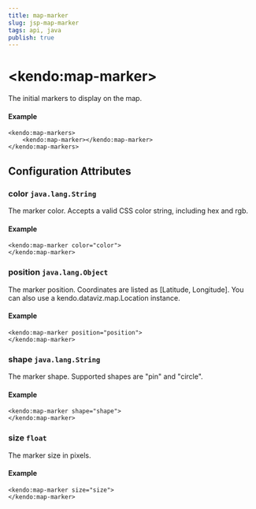 ```yaml
---
title: map-marker
slug: jsp-map-marker
tags: api, java
publish: true
---
```


# \<kendo:map-marker\>

The initial markers to display on the map.

#### Example
    <kendo:map-markers>
        <kendo:map-marker></kendo:map-marker>
    </kendo:map-markers>

## Configuration Attributes

### color `java.lang.String`

The marker color. Accepts a valid CSS color string, including hex and rgb.

#### Example
    <kendo:map-marker color="color">
    </kendo:map-marker>

### position `java.lang.Object`

The marker position. Coordinates are listed as [Latitude, Longitude].
You can also use a kendo.dataviz.map.Location instance.

#### Example
    <kendo:map-marker position="position">
    </kendo:map-marker>

### shape `java.lang.String`

The marker shape. Supported shapes are "pin" and "circle".

#### Example
    <kendo:map-marker shape="shape">
    </kendo:map-marker>

### size `float`

The marker size in pixels.

#### Example
    <kendo:map-marker size="size">
    </kendo:map-marker>

